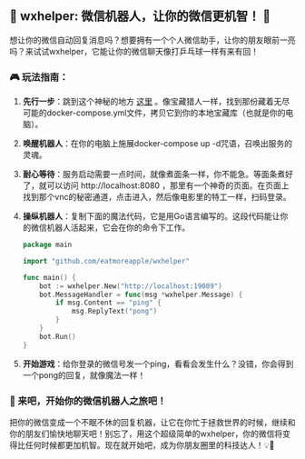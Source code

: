 ## 🚀 wxhelper: 微信机器人，让你的微信更机智！ 🤖

想让你的微信自动回复消息吗？想要拥有一个个人微信助手，让你的朋友眼前一亮吗？来试试wxhelper，它能让你的微信聊天像打乒乓球一样有来有回！

### 🎮 玩法指南：


1. **先行一步**：跳到这个神秘的地方 [这里](https://github.com/eatmoreapple/wxapiserver) 。像宝藏猎人一样，找到那份藏着无尽可能的docker-compose.yml文件，拷贝它到你的本地宝藏库（也就是你的电脑）。

2. **唤醒机器人**：在你的电脑上施展docker-compose up -d咒语，召唤出服务的灵魂。

3. **耐心等待**：服务启动需要一点时间，就像煮面条一样，你不能急。等面条煮好了，就可以访问 http://localhost:8080 ，那里有一个神奇的页面。在页面上找到那个vnc的秘密通道，点击进入，然后像电影里的特工一样，扫码登录。

4. **操纵机器人**：复制下面的魔法代码，它是用Go语言编写的。这段代码能让你的微信机器人活起来，它会在你的命令下工作。

    ```go
    package main
    
    import "github.com/eatmoreapple/wxhelper"
    
    func main() {
        bot := wxhelper.New("http://localhost:19089")
        bot.MessageHandler = func(msg *wxhelper.Message) {
            if msg.Content == "ping" {
                msg.ReplyText("pong")
            }
        }
        bot.Run()
    }
    ```

5. **开始游戏**：给你登录的微信号发一个ping，看看会发生什么？没错，你会得到一个pong的回复，就像魔法一样！

### 🎉 来吧，开始你的微信机器人之旅吧！
把你的微信变成一个不眠不休的回复机器，让它在你忙于拯救世界的时候，继续和你的朋友们愉快地聊天吧！别忘了，用这个超级简单的wxhelper，你的微信将变得比任何时候都更加机智。现在就开始吧，成为你朋友圈里的科技达人！💡👾